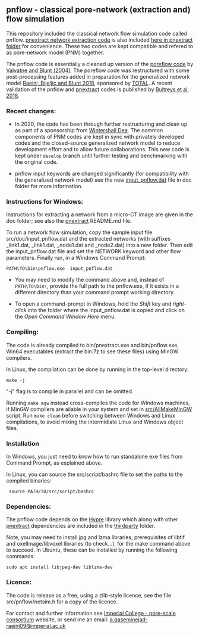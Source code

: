 ﻿##  pnflow - classical pore-network (extraction and) flow simulation

This repository included the classical network flow simulation code called pnflow. 
[pnextract network extraction code](https://github.com/aliraeini/pnextract) is also 
included [here in pnextract folder](src/pnm/pnextract) for convenience. These two 
codes are kept compatible and refered to as pore-network model (PNM) together.

The pnflow code is essentially a cleaned up version of the [poreflow code] by
[Valvatne and Blunt (2004)].  The poreflow code was restructured with some 
post-processing features added in preparation for the generalized network 
model [Raeini, Bijeljic and Blunt 2018], sponsored by [TOTAL]. 
A recent validation of the pnflow and [pnextract] codes is published by [Bultreys et al. 2018].

### Recent changes:


- In 2020, the code has been through further restructuring and clean up as part of a sponsorship from [Wintershall Dea].
The common components of PNM codes are kept in sync with privately developed codes and the closed-source generalized network model to reduce development effort and to allow future collaborations.  This new code is kept under `develop` branch until further testing and benchmarking with the original code.

- pnflow input keywords are changed significantly (for compatibility with the generalized network model) see the new [input_pnflow.dat](https://github.com/aliraeini/pnflow/blob/develop/doc/input_pnflow.dat) file in doc folder for more information.

### Instructions for Windows:

Instructions for extracting a network from a micro-CT image are given in
the doc folder; see also the [pnextract] README.md file.

To run a network flow simulation, copy the sample input file src/doc/input_pnflow.dat
and the extracted networks (with suffixes  _link1.dat, _link1.dat, _node1.dat and 
_node2.dat) into a new folder.  Then edit the input_pnflow.dat file and set the NETWORK
keyword and other flow parameters. Finally run, in a Windows Command Prompt: 
  
    PATH\TO\bin\pnflow.exe  input_pnflow.dat

* You may need to modify the command above and, instead of `` PATH\TO\bin\ ``, provide the full path to the pnflow.exe, if it exists in a different directory than your command prompt working directory.

* To open a command-prompt in Windows, hold the *Shift* key and *right-click*
  into the folder where the input_pnflow.dat is copied and click on the *Open Command Window Here* menu.

###  Compiling:
The code is already compiled to bin/pnextract.exe and bin/pnflow.exe, Win64 
executables (extract the bin.7z to see these files) using MinGW compilers.

In Linux, the compilation can be done by running in the top-level directory:    

    make -j

"-j" flag is to compile in parallel and can be omitted. 

Running ``make mgw`` instead cross-compiles the code for Windows machines, if MinGW compilers are ailable in your system and set in [src/AllMakeMinGW](src/AllMakeMinGW) script.
Run ``make clean`` before switching between Windows and Linux compilations, to avoid mixing the intermidiate Linux and Windows object files.

### Installation

In Windows, you just need to know how to run standalone exe files from Command Prompt, as explained above.

In Linux, you can source the src/script/bashrc file to set the paths to the compiled binaries:     

     source PATH/TO/src/script/bashrc

###  Dependencies:
The pnflow code depends on the [Hypre] library which along with other [pnextract] dependencies are included in 
the [thirdparty](thirdparty) folder. 


Note, you may need to install jpg and lzma libraries, prerequisites of libtif and oxelImage/libvoxel libraries (to check...), for the make command above to succeed. In Ubuntu, these can be installed by running the following commands:      

    sudo apt install libjpeg-dev liblzma-dev
      
###  Licence:

The code is release as a free, using a zlib-style licence, see the file 
src/pnflow/netsim.h for a copy of the licence.

For contact and further information see [Imperial College - pore-scale consortium] website,
or send me an email:   a.qaseminejad-raeini09@imperial.ac.uk




[Imperial College - pore-scale consortium]: http://www.imperial.ac.uk/earth-science/research/research-groups/perm/research/pore-scale-modelling
[poreflow code]: http://www.imperial.ac.uk/earth-science/research/research-groups/perm/research/pore-scale-modelling/software/two-phase-network-modelling-code
[Valvatne and Blunt (2004)]:  https://doi.org/10.1029/2003WR002627
[Bultreys et al. 2018]: https://doi.org/10.1103/PhysRevE.97.053104
[Raeini, Bijeljic and Blunt 2018]: https://doi.org/10.1103/PhysRevE.97.023308
[Hypre]: https://github.com/LLNL/hypre
[TOTAL]: https://www.total.com
[pnextract]:  src/pnm/pnextract
[bu20190607]:  https://github.com/aliraeini/pnflow/tree/bu20190607
[Wintershall Dea]: https://wintershalldea.com
